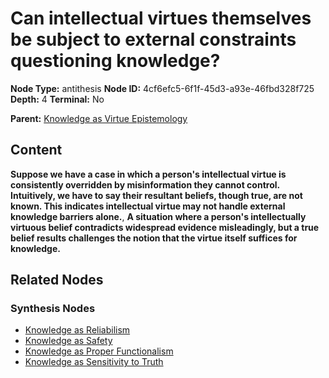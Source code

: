 # Can intellectual virtues themselves be subject to external constraints questioning knowledge?

**Node Type:** antithesis
**Node ID:** 4cf6efc5-6f1f-45d3-a93e-46fbd328f725
**Depth:** 4
**Terminal:** No

**Parent:** [Knowledge as Virtue Epistemology](knowledge-as-virtue-epistemology-synthesis-1039bc6d-80ef-4d18-a027-17f37faed87a.md)

## Content

**Suppose we have a case in which a person's intellectual virtue is consistently overridden by misinformation they cannot control. Intuitively, we have to say their resultant beliefs, though true, are not known. This indicates intellectual virtue may not handle external knowledge barriers alone.**, **A situation where a person's intellectually virtuous belief contradicts widespread evidence misleadingly, but a true belief results challenges the notion that the virtue itself suffices for knowledge.**

## Related Nodes

### Synthesis Nodes

- [Knowledge as Reliabilism](knowledge-as-reliabilism-synthesis-72f2b095-8069-499e-86c9-415fea790b3b.md)
- [Knowledge as Safety](knowledge-as-safety-synthesis-49581c29-801d-484d-bd18-a5653657d8d1.md)
- [Knowledge as Proper Functionalism](knowledge-as-proper-functionalism-synthesis-be2f069d-c2c2-425a-b45e-205a1e50c33a.md)
- [Knowledge as Sensitivity to Truth](knowledge-as-sensitivity-to-truth-synthesis-f8eb177e-a415-4055-8768-ba81f85fa2dc.md)
